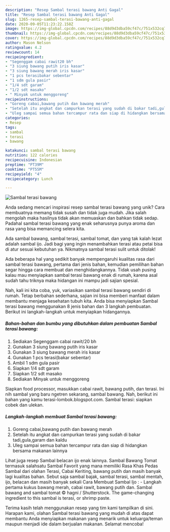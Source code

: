 ```yaml
---
description: "Resep Sambal terasi bawang Anti Gagal"
title: "Resep Sambal terasi bawang Anti Gagal"
slug: 1265-resep-sambal-terasi-bawang-anti-gagal
date: 2020-09-05T11:23:22.158Z
image: https://img-global.cpcdn.com/recipes/88d9d3dba59cf47c/751x532cq70/sambal-terasi-bawang-foto-resep-utama.jpg
thumbnail: https://img-global.cpcdn.com/recipes/88d9d3dba59cf47c/751x532cq70/sambal-terasi-bawang-foto-resep-utama.jpg
cover: https://img-global.cpcdn.com/recipes/88d9d3dba59cf47c/751x532cq70/sambal-terasi-bawang-foto-resep-utama.jpg
author: Mason Nelson
ratingvalue: 4.2
reviewcount: 14
recipeingredient:
- "Segenggam cabai rawit20 bh"
- "3 siung bawang putih iris kasar"
- "3 siung bawang merah iris kasar"
- "1 pcs terasibakar sebentar"
- "1 sdm gula pasir"
- "1/4 sdt garam"
- "1/2 sdt masako"
- " Minyak untuk menggoreng"
recipeinstructions:
- "Goreng cabai,bawang putih dan bawang merah"
- "Setelah itu angkat dan campurkan terasi yang sudah di bakar tadi,gula,garam dan kaldu"
- "Uleg sampai semua bahan tercampur rata dan siap di hidangkan bersama makanan lainnya"
categories:
- Resep
tags:
- sambal
- terasi
- bawang

katakunci: sambal terasi bawang 
nutrition: 122 calories
recipecuisine: Indonesian
preptime: "PT39M"
cooktime: "PT55M"
recipeyield: "4"
recipecategory: Lunch

---
```



![Sambal terasi bawang](https://img-global.cpcdn.com/recipes/88d9d3dba59cf47c/751x532cq70/sambal-terasi-bawang-foto-resep-utama.jpg)

Anda sedang mencari inspirasi resep sambal terasi bawang yang unik? Cara membuatnya memang tidak susah dan tidak juga mudah. Jika salah mengolah maka hasilnya tidak akan memuaskan dan bahkan tidak sedap. Padahal sambal terasi bawang yang enak seharusnya punya aroma dan rasa yang bisa memancing selera kita.

Ada sambal bawang, sambal terasi, sambal tomat, dan yang tak kalah lezat adalah sambal ijo. Jadi bagi yang ingin menambahkan terasi atau petai bisa di atur sesuai kebutuhan ya. Nikmatnya sambal terasi sulit untuk ditolak!

Ada beberapa hal yang sedikit banyak mempengaruhi kualitas rasa dari sambal terasi bawang, pertama dari jenis bahan, kemudian pemilihan bahan segar hingga cara membuat dan menghidangkannya. Tidak usah pusing kalau mau menyiapkan sambal terasi bawang enak di rumah, karena asal sudah tahu triknya maka hidangan ini mampu jadi sajian spesial.


Nah, kali ini kita coba, yuk, variasikan sambal terasi bawang sendiri di rumah. Tetap berbahan sederhana, sajian ini bisa memberi manfaat dalam membantu menjaga kesehatan tubuh kita. Anda bisa menyiapkan Sambal terasi bawang menggunakan 8 jenis bahan dan 3 langkah pembuatan. Berikut ini langkah-langkah untuk menyiapkan hidangannya.

<!--inarticleads1-->

##### Bahan-bahan dan bumbu yang dibutuhkan dalam pembuatan Sambal terasi bawang:

1. Sediakan Segenggam cabai rawit/20 bh
1. Gunakan 3 siung bawang putih iris kasar
1. Gunakan 3 siung bawang merah iris kasar
1. Gunakan 1 pcs terasi(bakar sebentar)
1. Ambil 1 sdm gula pasir
1. Siapkan 1/4 sdt garam
1. Siapkan 1/2 sdt masako
1. Sediakan  Minyak untuk menggoreng


Siapkan food processor, masukkan cabai rawit, bawang putih, dan terasi. Ini nih sambal yang baru ngetren sekarang, sambal bawang. Nah, berikut ini bahan yang kamu terasi-lombok.blogspot.com. Sambal terasi: siapkan cobek dan ulekan. 

<!--inarticleads2-->

##### Langkah-langkah membuat Sambal terasi bawang:

1. Goreng cabai,bawang putih dan bawang merah
1. Setelah itu angkat dan campurkan terasi yang sudah di bakar tadi,gula,garam dan kaldu
1. Uleg sampai semua bahan tercampur rata dan siap di hidangkan bersama makanan lainnya


Lihat juga resep Sambal belacan ijo enak lainnya. Sambal Bawang Tomat termasuk salahsatu Sambal Favorit yang mana memiliki Rasa Khas Pedas Sambal dari olahan Terasi, Cabai Keriting, bawang putih dan masih banyak lagi kualitas bahan. Sebut saja sambal bajak, sambal terasi, sambal mentah, ijo, belacan dan masih banyak sekali Cara Membuat Sambal Ijo : - Langkah pertama kukus bawang merah, cabai rawit, bawang putih dan. Sambal bawang and sambal tomat © hagni / Shutterstock. The game-changing ingredient to this sambal is terasi, or shrimp paste. 

Terima kasih telah menggunakan resep yang tim kami tampilkan di sini. Harapan kami, olahan Sambal terasi bawang yang mudah di atas dapat membantu Anda menyiapkan makanan yang menarik untuk keluarga/teman maupun menjadi ide dalam berjualan makanan. Selamat mencoba!
